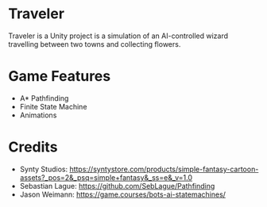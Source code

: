 # Traveler
Traveler is a Unity project is a simulation of an AI-controlled wizard travelling between two towns and collecting flowers.

# Game Features
+ A* Pathfinding
+ Finite State Machine
+ Animations

# Credits
+ Synty Studios: https://syntystore.com/products/simple-fantasy-cartoon-assets?_pos=2&_psq=simple+fantasy&_ss=e&_v=1.0
+ Sebastian Lague: https://github.com/SebLague/Pathfinding
+ Jason Weimann: https://game.courses/bots-ai-statemachines/
